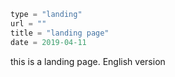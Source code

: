 ```meta
type = "landing"
url = ""
title = "landing page"
date = 2019-04-11
```
this is a landing page.
<l url="home:en">English version</l>
